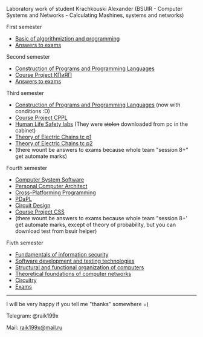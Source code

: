 Laboratory work of student Krachkouski Alexander (BSUIR - Computer Systems and Networks - Calculating Mashines, systems and networks) 

First semester
  * [Basic of algorithmiztion and programming](https://github.com/raik199x/student-life/tree/main/1%20semestr)
  * [Answers to exams](https://mega.nz/folder/tOBCWJIQ#6VFbbc7J7PVOZAH6HF8JNQ)

Second semester
 * [Construction of Programs and Programming Languages](https://github.com/raik199x/student-life/tree/main/2%20semestr)
 * [Course Project КПиЯП](https://mega.nz/folder/kfxW1J4T#Ai8xG8GYLUnlqVUZnerRSw)
 * [Answers to exams](https://mega.nz/folder/gXpCjZpY#4sTSBgLJ9jzq-WLlXYVtjQ)

Third semester
 * [Construction of Programs and Programming Languages](https://github.com/raik199x/student-life/tree/main/3%20semestr) (now with conditions :D)
 * [Course Project CPPL](https://github.com/raik199x/file-manager-for-linux)
 * [Human Life Safety labs](https://mega.nz/folder/1Sx0jTSC#d8mv18nHmIBdc8TZgxroJg) (They were ~~stolen~~ downloaded from pc in the cabinet)
 * [Theory of Electric Chains tc p1](https://mega.nz/folder/ob5C3BqB#CW5uotscMA6lN9EvzIuUGA)
 * [Theory of Electric Chains tc p2](https://mega.nz/folder/tW5gTBTS#rQk3JlMYT-lDu15NcDpJyQ)
 * (there wount be answers to exams because whole team "session 8+" get automate marks)

Fourth semester
 * [Computer System Software](https://github.com/raik199x/BSUIR-labs/tree/main/4%20semestr/CSS)
 * [Personal Computer Architect](https://github.com/raik199x/BSUIR-labs/tree/main/4%20semestr/PCA)
 * [Cross-Platforming Programming](https://github.com/raik199x/JavaKPP)
 * [PDaPL](https://github.com/raik199x/BSUIR-labs/tree/main/4%20semestr/PDaPL)
 * [Circuit Design](https://github.com/raik199x/BSUIR-labs/tree/2b206dadc607a9f032e0a0ff1a46322439cee27b/4%20semestr/Circuit%20Design)
 * [Course Project CSS](https://github.com/raik199x/Client-server-Chat-linux)
 * (there wount be answers to exams because whole team "session 8+' get automate marks, except of theory of probability, but you can download test from bsuir helper)

Fivth semester
 * [Fundamentals of information security](https://github.com/raik199x/BSUIR-labs/tree/main/5%20semestr/FIS)
 * [Software development and testing technologies](https://github.com/raik199x/BSUIR-labs/tree/main/5%20semestr/SDTT)
 * [Structural and functional organization of computers](https://github.com/raik199x/BSUIR-labs/tree/main/5%20semestr/SFOC)
 * [Theoretical foundations of computer networks](https://github.com/raik199x/BSUIR-labs/tree/main/5%20semestr/TFCN)
 * [Circuitry](https://github.com/raik199x/BSUIR-labs/tree/main/5%20semestr/circuitry)
 * [Exams](https://github.com/raik199x/BSUIR-labs/tree/main/5%20semestr/examens)

---

 I will be very happy if you tell me "thanks" somewhere =)

 Telegram: @raik199x

 Mail:     raik199x@mail.ru
